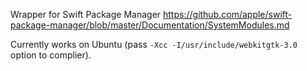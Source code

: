 Wrapper for Swift Package Manager https://github.com/apple/swift-package-manager/blob/master/Documentation/SystemModules.md

Currently works on Ubuntu (pass `-Xcc -I/usr/include/webkitgtk-3.0` option to complier).
